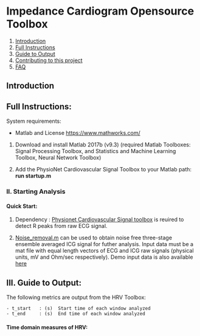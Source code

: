 # Impedance Cardiogram Opensource Toolbox

1. [Introduction](#intro)
2. [Full Instructions](fullinst) 
3. [Guide to Output](output) 
4. [Contributing to this project](cont)
5. [FAQ](faq)

<a name="intro"></a>
## Introduction



<a name="fullinst"></a>
## Full Instructions: 
System requirements:

- Matlab and License    https://www.mathworks.com/

1)  Download and install Matlab 2017b (v9.3) (required Matlab Toolboxes: 
    Signal Processing Toolbox, and Statistics and Machine Learning Toolbox, 
    Neural Network Toolbox)

2)  Add the PhysioNet Cardiovascular Signal Toolbox to your
    Matlab path: **run startup.m**
    
### II. Starting Analysis

#### Quick Start: 
1) Dependency : [Physionet Cardiovascular Signal toolbox](https://github.com/cliffordlab/PhysioNet-Cardiovascular-Signal-Toolbox) is reuired to detect R peaks from raw ECG signal.

2)  [Noise_removal.m](https://github.com/cliffordlab/ICG_OSToolbox/tree/master/ICG_Noise_Removal) can be used to obtain noise free three-stage ensemble averaged ICG signal for futher analysis. Input data must be a mat file with equal length vectors of ECG and ICG raw signals (physical units, mV and Ohm/sec respectively). Demo input data is also available [here](https://github.com/cliffordlab/ICG_OSToolbox/tree/master/ICG_ECG_Demo_Data/ECG_ICG_Data)



<a name="output"></a>
## III. Guide to Output:
The following metrics are output from the HRV Toolbox:

    - t_start   : (s)  Start time of each window analyzed
    - t_end     : (s)  End time of each window analyzed

#### Time domain measures of HRV:
